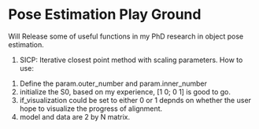 # Pose Estimation Play Ground
Will Release some of useful functions in my PhD research in object pose estimation.

1. SICP: Iterative closest point method with scaling parameters.
How to use:
 1) Define the param.outer_number and param.inner_number
 2) initialize the S0, based on my experience, [1 0; 0 1] is good to go.
 3) if_visualization could be set to either 0 or 1 depnds on whether the user hope to visualize the progress of alignment.
 4) model and data are 2 by N matrix.

